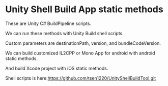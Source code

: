 # Unity Shell Build App static methods

These are Unity C# BuildPipeline scripts.

We can run these methods with Unity Build shell scripts.

Custom parameters are destinationPath, version, and bundleCodeVersion.

We can build customized IL2CPP or Mono App for android with android static methods.

And build Xcode project with iOS static methods.

Shell scripts is here:https://github.com/tsen1220/UnityShellBuildTool.git